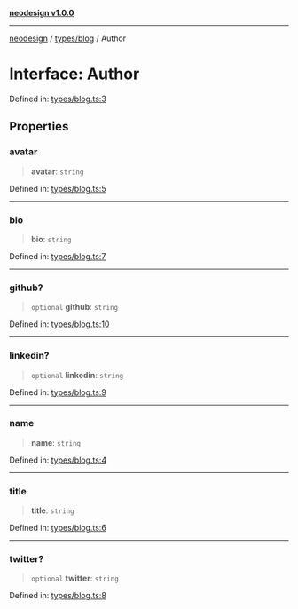 [**neodesign v1.0.0**](../../../README.md)

***

[neodesign](../../../modules.md) / [types/blog](../README.md) / Author

# Interface: Author

Defined in: [types/blog.ts:3](https://github.com/mladjom/neodesign/blob/12ebc446849a001345c104056aef95c6372b148e/types/blog.ts#L3)

## Properties

### avatar

> **avatar**: `string`

Defined in: [types/blog.ts:5](https://github.com/mladjom/neodesign/blob/12ebc446849a001345c104056aef95c6372b148e/types/blog.ts#L5)

***

### bio

> **bio**: `string`

Defined in: [types/blog.ts:7](https://github.com/mladjom/neodesign/blob/12ebc446849a001345c104056aef95c6372b148e/types/blog.ts#L7)

***

### github?

> `optional` **github**: `string`

Defined in: [types/blog.ts:10](https://github.com/mladjom/neodesign/blob/12ebc446849a001345c104056aef95c6372b148e/types/blog.ts#L10)

***

### linkedin?

> `optional` **linkedin**: `string`

Defined in: [types/blog.ts:9](https://github.com/mladjom/neodesign/blob/12ebc446849a001345c104056aef95c6372b148e/types/blog.ts#L9)

***

### name

> **name**: `string`

Defined in: [types/blog.ts:4](https://github.com/mladjom/neodesign/blob/12ebc446849a001345c104056aef95c6372b148e/types/blog.ts#L4)

***

### title

> **title**: `string`

Defined in: [types/blog.ts:6](https://github.com/mladjom/neodesign/blob/12ebc446849a001345c104056aef95c6372b148e/types/blog.ts#L6)

***

### twitter?

> `optional` **twitter**: `string`

Defined in: [types/blog.ts:8](https://github.com/mladjom/neodesign/blob/12ebc446849a001345c104056aef95c6372b148e/types/blog.ts#L8)
